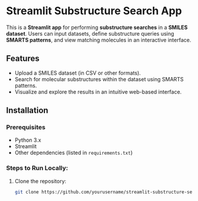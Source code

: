 # Streamlit Substructure Search App

This is a **Streamlit app** for performing **substructure searches** in a **SMILES dataset**. Users can input datasets, define substructure queries using **SMARTS patterns**, and view matching molecules in an interactive interface.

## Features
- Upload a SMILES dataset (in CSV or other formats).
- Search for molecular substructures within the dataset using SMARTS patterns.
- Visualize and explore the results in an intuitive web-based interface.

## Installation

### Prerequisites
- Python 3.x
- Streamlit
- Other dependencies (listed in `requirements.txt`)

### Steps to Run Locally:
1. Clone the repository:
   ```bash
   git clone https://github.com/yourusername/streamlit-substructure-search.git
